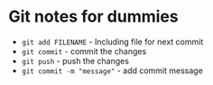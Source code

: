 # Git notes for dummies
* `git add FILENAME` - Including file for next commit
* `git commit` - commit the changes
* `git push` - push the changes
* `git commit -m "message"` - add commit message